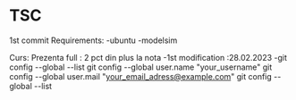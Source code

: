# TSC
1st commit
Requirements:
-ubuntu
-modelsim

Curs:
Prezenta full : 2 pct din plus la nota
-1st modification :28.02.2023
-git config --global --list
git config --global user.name "your_username"
git config --global user.mail "your_email_adress@example.com"
git config --global --list